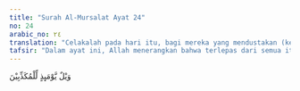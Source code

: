 ```yaml
---
title: "Surah Al-Mursalat Ayat 24"
no: 24
arabic_no: ٢٤
translation: "Celakalah pada hari itu, bagi mereka yang mendustakan (kebenaran)."
tafsir: "Dalam ayat ini, Allah menerangkan bahwa terlepas dari semua itu kalau memang manusia tak mau mengubah tabiat dan karakternya, tetap saja kafir laknat, dan lebih dari itu juga berusaha merongrong kewibawaan Ilahi itu dengan mempersekutukan-Nya dengan makhluk lain ciptaan-Nya, dan sama sekali tidak yakin adanya hari kebangkitan, hari manusia menerima ganjaran amal perbuatan baiknya, maka Tuhan mengancam untuk kedua kalinya, \"Celaka besarlah pada hari itu bagi orang-orang yang mendustakan.\""
---
```

وَيْلٌ يَّوْمَىِٕذٍ لِّلْمُكَذِّبِيْنَ 